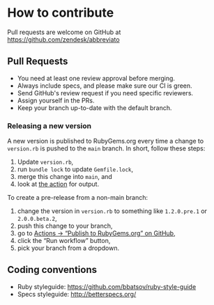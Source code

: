 # How to contribute

Pull requests are welcome on GitHub at https://github.com/zendesk/abbreviato

## Pull Requests

- You need at least one review approval before merging.
- Always include specs, and please make sure our CI is green.
- Send GitHub's review request if you need specific reviewers.
- Assign yourself in the PRs.
- Keep your branch up-to-date with the default branch.

### Releasing a new version
A new version is published to RubyGems.org every time a change to `version.rb` is pushed to the `main` branch.
In short, follow these steps:
1. Update `version.rb`,
2. run `bundle lock` to update `Gemfile.lock`,
3. merge this change into `main`, and
4. look at [the action](https://github.com/zendesk/abbreviato/actions/workflows/publish.yml) for output.

To create a pre-release from a non-main branch:
1. change the version in `version.rb` to something like `1.2.0.pre.1` or `2.0.0.beta.2`,
2. push this change to your branch,
3. go to [Actions → “Publish to RubyGems.org” on GitHub](https://github.com/zendesk/abbreviato/actions/workflows/publish.yml),
4. click the “Run workflow” button,
5. pick your branch from a dropdown.

## Coding conventions

- Ruby styleguide: https://github.com/bbatsov/ruby-style-guide
- Specs styleguide: http://betterspecs.org/
